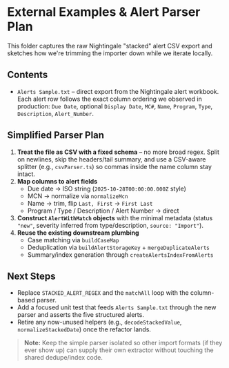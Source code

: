 # External Examples & Alert Parser Plan

This folder captures the raw Nightingale "stacked" alert CSV export and sketches how we're trimming the importer down while we iterate locally.

## Contents

- `Alerts Sample.txt` – direct export from the Nightingale alert workbook. Each alert row follows the exact column ordering we observed in production: `Due Date`, optional `Display Date`, `MC#`, `Name`, `Program`, `Type`, `Description`, `Alert_Number`.

## Simplified Parser Plan

1. **Treat the file as CSV with a fixed schema** – no more broad regex. Split on newlines, skip the headers/tail summary, and use a CSV-aware splitter (e.g., `csvParser.ts`) so commas inside the name column stay intact.
2. **Map columns to alert fields**
   - Due date → ISO string (`2025-10-28T00:00:00.000Z` style)
   - MCN → normalize via `normalizeMcn`
   - Name → trim, flip `Last, First` → `First Last`
   - Program / Type / Description / Alert Number → direct
3. **Construct `AlertWithMatch` objects** with the minimal metadata (status `"new"`, severity inferred from type/description, `source: "Import"`).
4. **Reuse the existing downstream plumbing**
   - Case matching via `buildCaseMap`
   - Deduplication via `buildAlertStorageKey` + `mergeDuplicateAlerts`
   - Summary/index generation through `createAlertsIndexFromAlerts`

## Next Steps

- Replace `STACKED_ALERT_REGEX` and the `matchAll` loop with the column-based parser.
- Add a focused unit test that feeds `Alerts Sample.txt` through the new parser and asserts the five structured alerts. 
- Retire any now-unused helpers (e.g., `decodeStackedValue`, `normalizeStackedDate`) once the refactor lands.

> **Note:** Keep the simple parser isolated so other import formats (if they ever show up) can supply their own extractor without touching the shared dedupe/index code.
